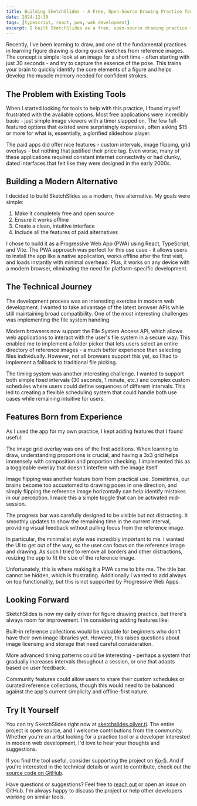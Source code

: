 ```yaml
---
title: Building SketchSlides - A Free, Open-Source Drawing Practice Tool
date: 2024-12-30
tags: [typescript, react, pwa, web development]
excerpt: I built SketchSlides as a free, open-source drawing practice tool. It's a simple, modern PWA that allows you to practice figure drawing with reference images.
--- 
```

Recently, I've been learning to draw, and one of the fundamental practices in learning figure drawing is doing quick sketches from reference images. The concept is simple: look at an image for a short time - often starting with just 30 seconds - and try to capture the essence of the pose. This trains your brain to quickly identify the core elements of a figure and helps develop the muscle memory needed for confident strokes.

## The Problem with Existing Tools

When I started looking for tools to help with this practice, I found myself frustrated with the available options. Most free applications were incredibly basic - just simple image viewers with a timer slapped on. The few full-featured options that existed were surprisingly expensive, often asking $15 or more for what is, essentially, a glorified slideshow player.

The paid apps did offer nice features - custom intervals, image flipping, grid overlays - but nothing that justified their price tag. Even worse, many of these applications required constant internet connectivity or had clunky, dated interfaces that felt like they were designed in the early 2000s.

## Building a Modern Alternative

I decided to build SketchSlides as a modern, free alternative. My goals were simple:
1. Make it completely free and open source
2. Ensure it works offline
3. Create a clean, intuitive interface
4. Include all the features of paid alternatives

I chose to build it as a Progressive Web App (PWA) using React, TypeScript, and Vite. The PWA approach was perfect for this use case - it allows users to install the app like a native application, works offline after the first visit, and loads instantly with minimal overhead. Plus, it works on any device with a modern browser, eliminating the need for platform-specific development.

## The Technical Journey

The development process was an interesting exercise in modern web development. I wanted to take advantage of the latest browser APIs while still maintaining broad compatibility. One of the most interesting challenges was implementing the file system handling.

Modern browsers now support the File System Access API, which allows web applications to interact with the user's file system in a secure way. This enabled me to implement a folder picker that lets users select an entire directory of reference images - a much better experience than selecting files individually. However, not all browsers support this yet, so I had to implement a fallback to traditional file picking.

The timing system was another interesting challenge. I wanted to support both simple fixed intervals (30 seconds, 1 minute, etc.) and complex custom schedules where users could define sequences of different intervals. This led to creating a flexible scheduling system that could handle both use cases while remaining intuitive for users.

## Features Born from Experience

As I used the app for my own practice, I kept adding features that I found useful:

The image grid overlay was one of the first additions. When learning to draw, understanding proportions is crucial, and having a 3x3 grid helps immensely with composition and proportion checking. I implemented this as a toggleable overlay that doesn't interfere with the image itself.

Image flipping was another feature born from practical use. Sometimes, our brains become too accustomed to drawing poses in one direction, and simply flipping the reference image horizontally can help identify mistakes in our perception. I made this a simple toggle that can be activated mid-session.

The progress bar was carefully designed to be visible but not distracting. It smoothly updates to show the remaining time in the current interval, providing visual feedback without pulling focus from the reference image.

In particular, the minimalist style was incredibly important to me. I wanted the UI to get out of the way, so the user can focus on the reference image and drawing. As such I tried to remove all borders and other distractions, resizing the app to fit the size of the reference image. 

Unfortunately, this is where making it a PWA came to bite me. The title bar cannot be hidden, which is frustrating. Additionally I wanted to add always on top functionality, but this is not supported by Progressive Web Apps.

## Looking Forward

SketchSlides is now my daily driver for figure drawing practice, but there's always room for improvement. I'm considering adding features like:

Built-in reference collections would be valuable for beginners who don't have their own image libraries yet. However, this raises questions about image licensing and storage that need careful consideration.

More advanced timing patterns could be interesting - perhaps a system that gradually increases intervals throughout a session, or one that adapts based on user feedback.

Community features could allow users to share their custom schedules or curated reference collections, though this would need to be balanced against the app's current simplicity and offline-first nature.

## Try It Yourself

You can try SketchSlides right now at [sketchslides.oliver.tj](https://sketchslides.oliver.tj). The entire project is open source, and I welcome contributions from the community. Whether you're an artist looking for a practice tool or a developer interested in modern web development, I'd love to hear your thoughts and suggestions.

If you find the tool useful, consider supporting the project on [Ko-fi](https://ko-fi.com/loreviq). And if you're interested in the technical details or want to contribute, check out the [source code on GitHub](https://github.com/LoreviQ/SketchSlides).

Have questions or suggestions? Feel free to [reach out](mailto:oliver.tj@oliver.tj) or open an issue on GitHub. I'm always happy to discuss the project or help other developers working on similar tools. 